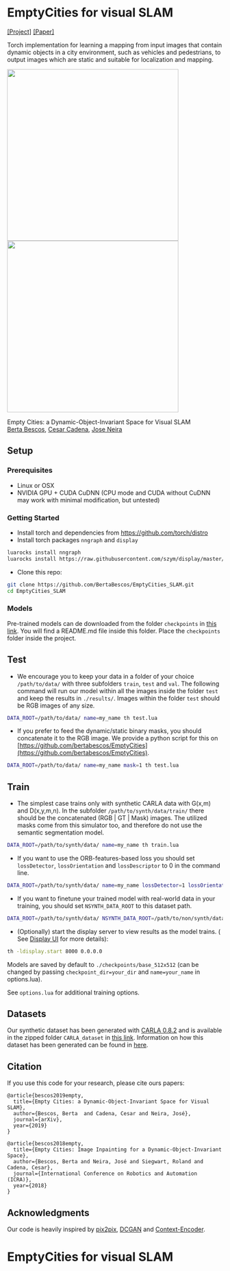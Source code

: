 
# EmptyCities for visual SLAM

[[Project]](https://bertabescos.github.io/EmptyCities/)   [[Paper]]()

Torch implementation for learning a mapping from input images that contain dynamic objects in a city environment, such as vehicles and pedestrians, to output images which are static and suitable for localization and mapping. 

<img src="imgs/CARLA.gif" width="400px" />       <img src="imgs/CITYSCAPES.gif" width="400px" />

Empty Cities: a Dynamic-Object-Invariant Space for Visual SLAM  
[Berta Bescos](https://bertabescos.github.io/), [Cesar Cadena](http://n.ethz.ch/~cesarc/), [Jose Neira](http://webdiis.unizar.es/~neira/)

## Setup

### Prerequisites
- Linux or OSX
- NVIDIA GPU + CUDA CuDNN (CPU mode and CUDA without CuDNN may work with minimal modification, but untested)

### Getting Started
- Install torch and dependencies from https://github.com/torch/distro
- Install torch packages `nngraph` and `display`
```bash
luarocks install nngraph
luarocks install https://raw.githubusercontent.com/szym/display/master/display-scm-0.rockspec
```
- Clone this repo:
```bash
git clone https://github.com/BertaBescos/EmptyCities_SLAM.git
cd EmptyCities_SLAM
```

### Models
Pre-trained models can de downloaded from the folder `checkpoints` in [this link](https://drive.google.com/drive/folders/1aDO7_HtVkCncGew9ZMpDJ9KCT4fYD8hm?usp=sharing). You will find a README.md file inside this folder. Place the `checkpoints` folder inside the project. 

## Test

- We encourage you to keep your data in a folder of your choice `/path/to/data/` with three subfolders `train`, `test` and `val`. The following command will run our model within all the images inside the folder `test` and keep the results in `./results/`. Images within the folder `test` should be RGB images of any size.
```bash
DATA_ROOT=/path/to/data/ name=my_name th test.lua
```
- If you prefer to feed the dynamic/static binary masks, you should concatenate it to the RGB image. We provide a python script for this on [https://github.com/bertabescos/EmptyCities](https://github.com/bertabescos/EmptyCities).
```bash
DATA_ROOT=/path/to/data/ name=my_name mask=1 th test.lua
```

## Train

- The simplest case trains only with synthetic CARLA data with G(x,m) and D(x,y,m,n). In the subfolder `/path/to/synth/data/train/` there should be the concatenated (RGB | GT | Mask) images. The utilized masks come from this simulator too, and therefore do not use the semantic segmentation model.
```bash
DATA_ROOT=/path/to/synth/data/ name=my_name th train.lua
```
- If you want to use the ORB-features-based loss you should set `lossDetector`, `lossOrientation` and `lossDescriptor` to 0 in the command line. 
```bash
DATA_ROOT=/path/to/synth/data/ name=my_name lossDetector=1 lossOrientation=1 lossDescriptor=1 th train.lua
```
- If you want to finetune your trained model with real-world data in your training, you should set `NSYNTH_DATA_ROOT` to this dataset path.
```bash
DATA_ROOT=/path/to/synth/data/ NSYNTH_DATA_ROOT=/path/to/non/synth/data/ continue_train=1 name=my_name th train.lua
```
- (Optionally) start the display server to view results as the model trains. ( See [Display UI](#display-ui) for more details):
```bash
th -ldisplay.start 8000 0.0.0.0
```

Models are saved by default to `./checkpoints/base_512x512` (can be changed by passing `checkpoint_dir=your_dir` and `name=your_name` in options.lua).

See `options.lua` for additional training options.

## Datasets
Our synthetic dataset has been generated with [CARLA 0.8.2](https://drive.google.com/file/d/1ZtVt1AqdyGxgyTm69nzuwrOYoPUn_Dsm/view) and is available in the zipped folder `CARLA_dataset` in [this link](https://drive.google.com/drive/folders/1aDO7_HtVkCncGew9ZMpDJ9KCT4fYD8hm?usp=sharing). Information on how this dataset has been generated can be found in [here](https://github.com/bertabescos/EmptyCities).


## Citation
If you use this code for your research, please cite ours papers:

```
@article{bescos2019empty,
  title={Empty Cities: a Dynamic-Object-Invariant Space for Visual SLAM},
  author={Bescos, Berta  and Cadena, Cesar and Neira, José},
  journal={arXiv},
  year={2019}
}
```

```
@article{bescos2018empty,
  title={Empty Cities: Image Inpainting for a Dynamic-Object-Invariant Space},
  author={Bescos, Berta and Neira, José and Siegwart, Roland and Cadena, Cesar},
  journal={International Conference on Robotics and Automation (ICRA)},
  year={2018}
}
```


## Acknowledgments
Our code is heavily inspired by [pix2pix](https://github.com/phillipi/pix2pix), [DCGAN](https://github.com/soumith/dcgan.torch) and [Context-Encoder](https://github.com/pathak22/context-encoder).

# EmptyCities for visual SLAM
